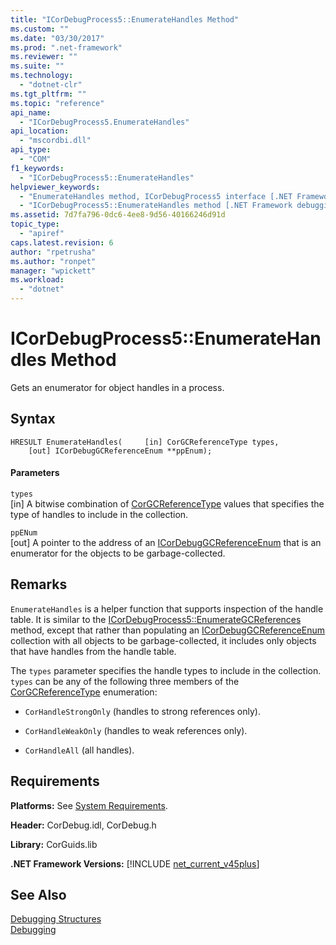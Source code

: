 ```yaml
---
title: "ICorDebugProcess5::EnumerateHandles Method"
ms.custom: ""
ms.date: "03/30/2017"
ms.prod: ".net-framework"
ms.reviewer: ""
ms.suite: ""
ms.technology: 
  - "dotnet-clr"
ms.tgt_pltfrm: ""
ms.topic: "reference"
api_name: 
  - "ICorDebugProcess5.EnumerateHandles"
api_location: 
  - "mscordbi.dll"
api_type: 
  - "COM"
f1_keywords: 
  - "ICorDebugProcess5::EnumerateHandles"
helpviewer_keywords: 
  - "EnumerateHandles method, ICorDebugProcess5 interface [.NET Framework debugging]"
  - "ICorDebugProcess5::EnumerateHandles method [.NET Framework debugging]"
ms.assetid: 7d7fa796-0dc6-4ee8-9d56-40166246d91d
topic_type: 
  - "apiref"
caps.latest.revision: 6
author: "rpetrusha"
ms.author: "ronpet"
manager: "wpickett"
ms.workload: 
  - "dotnet"
---
```

# ICorDebugProcess5::EnumerateHandles Method
Gets an enumerator for object handles in a process.  
  
## Syntax  
  
```  
HRESULT EnumerateHandles(     [in] CorGCReferenceType types,  
    [out] ICorDebugGCReferenceEnum **ppEnum);  
```  
  
#### Parameters  
 `types`  
 [in] A bitwise combination of [CorGCReferenceType](../../../../docs/framework/unmanaged-api/debugging/corgcreferencetype-enumeration.md) values that specifies the type of handles to include in the collection.  
  
 `ppENum`  
 [out] A pointer to the address of an [ICorDebugGCReferenceEnum](../../../../docs/framework/unmanaged-api/debugging/icordebuggcreferenceenum-interface.md) that is an enumerator for the objects to be garbage-collected.  
  
## Remarks  
 `EnumerateHandles` is a helper function that supports inspection of the handle table. It is similar to the [ICorDebugProcess5::EnumerateGCReferences](../../../../docs/framework/unmanaged-api/debugging/icordebugprocess5-enumerategcreferences-method.md) method, except that rather than populating an [ICorDebugGCReferenceEnum](../../../../docs/framework/unmanaged-api/debugging/icordebuggcreferenceenum-interface.md) collection with all objects to be garbage-collected, it includes only objects that have handles from the handle table.  
  
 The `types` parameter specifies the handle types to include in the collection. `types` can be any of the following three members of the [CorGCReferenceType](../../../../docs/framework/unmanaged-api/debugging/corgcreferencetype-enumeration.md) enumeration:  
  
-   `CorHandleStrongOnly` (handles to strong references only).  
  
-   `CorHandleWeakOnly` (handles to weak references only).  
  
-   `CorHandleAll` (all handles).  
  
## Requirements  
 **Platforms:** See [System Requirements](../../../../docs/framework/get-started/system-requirements.md).  
  
 **Header:** CorDebug.idl, CorDebug.h  
  
 **Library:** CorGuids.lib  
  
 **.NET Framework Versions:** [!INCLUDE [net_current_v45plus](../../../../includes/net-current-v45plus-md.md)]  
  
## See Also  
 [Debugging Structures](../../../../docs/framework/unmanaged-api/debugging/debugging-structures.md)  
 [Debugging](../../../../docs/framework/unmanaged-api/debugging/index.md)
